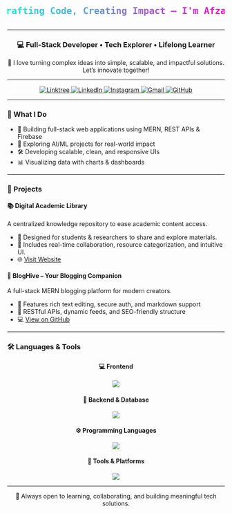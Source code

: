 <h1 align="center">
  <svg viewBox="0 0 1000 100" xmlns="http://www.w3.org/2000/svg">
    <defs>
      <linearGradient id="gradient">
        <stop offset="0%" stop-color="#00FFE0">
          <animate attributeName="stop-color" values="#00FFE0;#FF00C8;#00FFE0" dur="5s" repeatCount="indefinite" />
        </stop>
        <stop offset="100%" stop-color="#FF00C8">
          <animate attributeName="stop-color" values="#FF00C8;#00FFE0;#FF00C8" dur="5s" repeatCount="indefinite" />
        </stop>
      </linearGradient>
    </defs>
    <text x="50%" y="65%" text-anchor="middle" font-size="42" font-family="Fira Code, monospace" fill="url(#gradient)">
      Crafting Code, Creating Impact — I'm Afzal 
    </text>
  </svg>
</h1>



---

<h3 align="center">
  💻 Full-Stack Developer • Tech Explorer • Lifelong Learner
</h3>


<p align="center">
  🌟 I love turning complex ideas into simple, scalable, and impactful solutions. Let’s innovate together!
</p>

---

<div align="center">

  <a href="https://linktr.ee/S_Afzal" target="_blank">
    <img src="https://img.shields.io/badge/Linktree-008080?style=for-the-badge&logo=linktree&logoColor=white" alt="Linktree" />
  </a>

  <a href="https://linkedin.com/in/YOUR_LINKEDIN" target="_blank">
    <img src="https://img.shields.io/badge/LinkedIn-0A66C2?style=for-the-badge&logo=linkedin&logoColor=white" alt="LinkedIn" />
  </a>

  <a href="https://instagram.com/YOUR_INSTAGRAM" target="_blank">
    <img src="https://img.shields.io/badge/Instagram-E1306C?style=for-the-badge&logo=instagram&logoColor=white" alt="Instagram" />
  </a>

  <a href="mailto:your.email@example.com" target="_blank">
    <img src="https://img.shields.io/badge/Gmail-D14836?style=for-the-badge&logo=gmail&logoColor=white" alt="Gmail" />
  </a>

  <a href="https://github.com/YOUR_GITHUB" target="_blank">
    <img src="https://img.shields.io/badge/GitHub-181717?style=for-the-badge&logo=github&logoColor=white" alt="GitHub" />
  </a>

</div>



---

### 💼 What I Do

- 🔧 Building full-stack web applications using MERN, REST APIs & Firebase  
- 🧠 Exploring AI/ML projects for real-world impact  
- 🛠️ Developing scalable, clean, and responsive UIs  
- 📊 Visualizing data with charts & dashboards   

---

### 🚀 Projects

#### 📚 Digital Academic Library  
A centralized knowledge repository to ease academic content access.  
- 🔹 Designed for students & researchers to share and explore materials.  
- 🔹 Includes real-time collaboration, resource categorization, and intuitive UI.  
- 🌐 [Visit Website](https://digital-library-delta.vercel.app/)  

#### 📝 BlogHive – Your Blogging Companion  
A full-stack MERN blogging platform for modern creators.  
- 🔹 Features rich text editing, secure auth, and markdown support  
- 🔹 RESTful APIs, dynamic feeds, and SEO-friendly structure  
- 💻 [View on GitHub](https://github.com/Afzal36/BlogHive)

---


### 🛠️ Languages & Tools

<div align="center">

  #### 💻 Frontend  
  <img src="https://skillicons.dev/icons?i=html,css,js,react,bootstrap" />

  #### 🧠 Backend & Database  
  <img src="https://skillicons.dev/icons?i=nodejs,express,mongodb,firebase" />

  #### ⚙️ Programming Languages  
  <img src="https://skillicons.dev/icons?i=python,c,java" />

  #### 🧰 Tools & Platforms  
  <img src="https://skillicons.dev/icons?i=git,github,vscode,postman,vercel" />

</div>


---

<p align="center">
  🌟 Always open to learning, collaborating, and building meaningful tech solutions.
</p>
